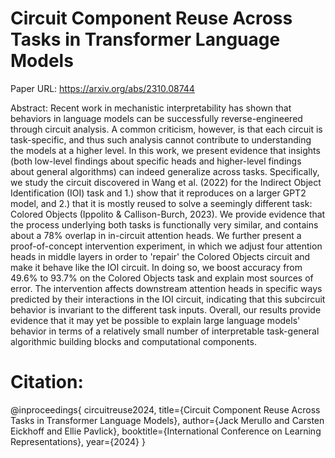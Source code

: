 # Circuit Component Reuse Across Tasks in Transformer Language Models

Paper URL: https://arxiv.org/abs/2310.08744

Abstract: 
Recent work in mechanistic interpretability has shown that behaviors in language models can be successfully reverse-engineered through circuit analysis. A common criticism, however, is that each circuit is task-specific, and thus such analysis cannot contribute to understanding the models at a higher level. In this work, we present evidence that insights (both low-level findings about specific heads and higher-level findings about general algorithms) can indeed generalize across tasks. Specifically, we study the circuit discovered in Wang et al. (2022) for the Indirect Object Identification (IOI) task and 1.) show that it reproduces on a larger GPT2 model, and 2.) that it is mostly reused to solve a seemingly different task: Colored Objects (Ippolito & Callison-Burch, 2023). We provide evidence that the process underlying both tasks is functionally very similar, and contains about a 78% overlap in in-circuit attention heads. We further present a proof-of-concept intervention experiment, in which we adjust four attention heads in middle layers in order to 'repair' the Colored Objects circuit and make it behave like the IOI circuit. In doing so, we boost accuracy from 49.6% to 93.7% on the Colored Objects task and explain most sources of error. The intervention affects downstream attention heads in specific ways predicted by their interactions in the IOI circuit, indicating that this subcircuit behavior is invariant to the different task inputs. Overall, our results provide evidence that it may yet be possible to explain large language models' behavior in terms of a relatively small number of interpretable task-general algorithmic building blocks and computational components.

# Citation:
@inproceedings{
  circuitreuse2024,
  title={Circuit Component Reuse Across Tasks in Transformer Language Models},
  author={Jack Merullo and Carsten Eickhoff and Ellie Pavlick},
  booktitle={International Conference on Learning Representations},
  year={2024}
}
